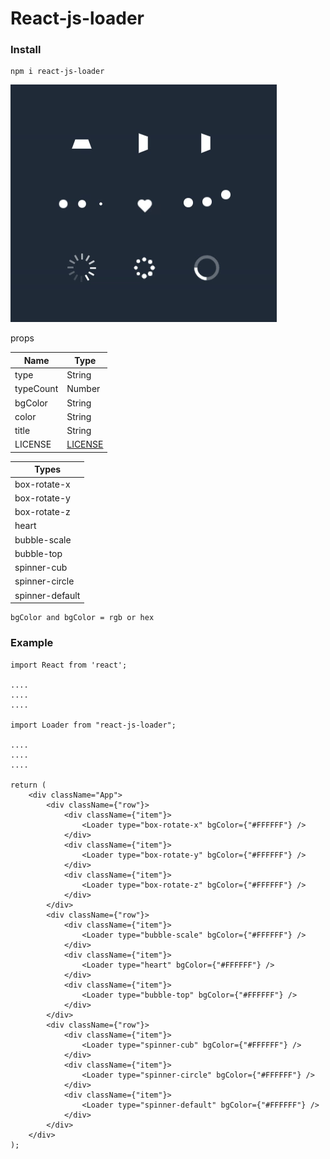 # React-js-loader

### Install

    npm i react-js-loader

<img src="https://raw.githubusercontent.com/AmurKhoyetsyan/react-js-loader/master/img/loader.gif" alt="loader" />

props

| Name                | Type               |
| ------------------- | ------------------ |
| type                | String             |
| typeCount           | Number             |
| bgColor             | String             |
| color               | String             |
| title               | String             |
| LICENSE             | [LICENSE](LICENSE) |

| Types               |
| ------------------- |
| box-rotate-x        |
| box-rotate-y        |
| box-rotate-z        |
| heart               |
| bubble-scale        |
| bubble-top          |
| spinner-cub         |
| spinner-circle      |
| spinner-default     |

    bgColor and bgColor = rgb or hex


### Example

    import React from 'react';

    ....
    ....
    ....

    import Loader from "react-js-loader";

    ....
    ....
    ....

    return (
        <div className="App">
            <div className={"row"}>
                <div className={"item"}>
                    <Loader type="box-rotate-x" bgColor={"#FFFFFF"} />
                </div>
                <div className={"item"}>
                    <Loader type="box-rotate-y" bgColor={"#FFFFFF"} />
                </div>
                <div className={"item"}>
                    <Loader type="box-rotate-z" bgColor={"#FFFFFF"} />
                </div>
            </div>
            <div className={"row"}>
                <div className={"item"}>
                    <Loader type="bubble-scale" bgColor={"#FFFFFF"} />
                </div>
                <div className={"item"}>
                    <Loader type="heart" bgColor={"#FFFFFF"} />
                </div>
                <div className={"item"}>
                    <Loader type="bubble-top" bgColor={"#FFFFFF"} />
                </div>
            </div>
            <div className={"row"}>
                <div className={"item"}>
                    <Loader type="spinner-cub" bgColor={"#FFFFFF"} />
                </div>
                <div className={"item"}>
                    <Loader type="spinner-circle" bgColor={"#FFFFFF"} />
                </div>
                <div className={"item"}>
                    <Loader type="spinner-default" bgColor={"#FFFFFF"} />
                </div>
            </div>
        </div>
    );